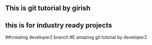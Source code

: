 ## This is git tutorial by girish

## this is for industry ready projects

##creating developer2 branch
#E amazing git tutorial by developer2
